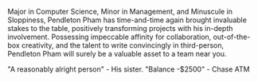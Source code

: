 
<!---
penntheone/penntheone is a ✨ special ✨ repository because its `README.md` (this file) appears on your GitHub profile.
You can click the Preview link to take a look at your changes.
--->

Major in Computer Science, Minor in Management, and Minuscule in Sloppiness, 
Pendleton Pham has time-and-time again brought invaluable stakes to the table,
positively transforming projects with his in-depth involvement. Possessing impeccable 
affinity for collaboration, out-of-the-box creativity, and the talent to write convincingly
in third-person, Pendleton Pham will surely be a valuable asset to a team near you.

"A reasonably alright person" - His sister.
"Balance -$2500" - Chase ATM
